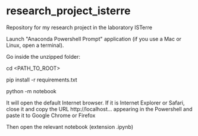 # research_project_isterre
Repository for my research project in the laboratory ISTerre 

Launch "Anaconda Powershell Prompt" application (if you use a Mac or Linux, open a terminal).

Go inside the unzipped folder:

cd <PATH_TO_ROOT>

pip install -r requirements.txt

python -m notebook

It will open the default Internet browser. If it is Internet Explorer or Safari, close it and copy the URL http://localhost... appearing in the Powershell and paste it to Google Chrome or Firefox

Then open the relevant notebook (extension .ipynb)

